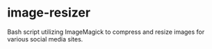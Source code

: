 # image-resizer
Bash script utilizing ImageMagick to compress and resize images for various social media sites.
